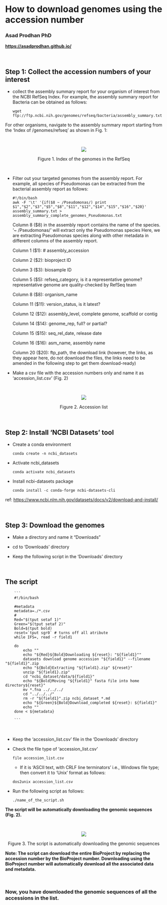 # **How to download genomes using the accession number**



### **Asad Prodhan PhD** 


**https://asadprodhan.github.io/**


<br />

## **Step 1: Collect the accession numbers of your interest**


- collect the assembly summary report for your organism of interest from the NCBI RefSeq Index. For example, the assembly summary report for Bacteria can be obtained as follows:


    ```
    wget ftp://ftp.ncbi.nih.gov/genomes/refseq/bacteria/assembly_summary.txt
    ```
    
    
For other organisms, navigate to the assembly summary report starting from the ‘Index of /genomes/refseq’ as shown in Fig. 1:


<br />
<p align="center">
  <img 
    src="https://github.com/asadprodhan/How-to-download-genomes-using-the-accession-number/blob/main/Index_NCBI.PNG"
  >
</p>
<p align = "center">
Figure 1. Index of the genomes in the RefSeq
</p>
<br />


- Filter out your targeted genomes from the assembly report. For example, all species of Pseudomonas can be extracted from the bacterial assembly report as follows:


    ```
    #!/bin/bash
    awk -F '\t' '{if($8 ~ /Pseudomonas/) print $1","$2","$3","$5","$8","$11","$12","$14","$15","$16","$20}' assembly_summary.txt > assembly_summary_complete_genomes_Pseudomonas.txt
    ```
    
    
    Column 8 ($8) in the assembly report contains the name of the species. ‘~ /Pseudomonas/’ will extract only the Pseudomonas species
    Here, we are extracting Pseudomonas species along with other metadata in different columns of the assembly report.
    
    
    Column 1 ($1):  # assembly_accession
    
    
    Column 2 ($2):  bioproject ID
    
    
    Column 3 ($3):  biosample ID
    
    
    Column 5 ($5):  refseq_category, is it a representative genome? representative genome are quality-checked by RefSeq team 
    
    
    Column 8 ($8):  organism_name
    
    
    Column 11 ($11):  version_status, is it latest?
    
    
    Column 12 ($12):  assembly_level, complete genome, scaffold or contig
    
    
    Column 14 ($14):  genome_rep, full? or partial?
    
    
    Column 15 ($15):  seq_rel_date, release date
    
    
    Column 16 ($16):  asm_name, assembly name
    
    
    Column 20 ($20):  ftp_path, the download link (however, the links, as they appear here, do not download the files, the links need to be amended in the following step to get them download-ready)
    
    
- Make a csv file with the accession numbers only and name it as ‘accession_list.csv’ (Fig. 2)

<br />
<p align="center">
  <img 
    src="https://github.com/asadprodhan/How-to-download-genomes-using-the-accession-number/blob/main/accession_list.PNG"
  >
</p>
<p align = "center">
Figure 2. Accession list
</p>
<br />

## **Step 2: Install ‘NCBI Datasets’ tool**


- Create a conda environment


    ```
    conda create -n ncbi_datasets
    ```


- Activate ncbi_datasets



    ```
    conda activate ncbi_datasets
    ```


- Install ncbi-datasets package


    ```
    conda install -c conda-forge ncbi-datasets-cli
    ```


ref: https://www.ncbi.nlm.nih.gov/datasets/docs/v2/download-and-install/

<br />

## **Step 3: Download the genomes**


- Make a directory and name it “Downloads”


- cd to ‘Downloads’ directory


- Keep the following script in the ‘Downloads’ directory 

<br />

## **The script**


        ```
        #!/bin/bash

        #metadata
        metadata=./*.csv
        #
        Red="$(tput setaf 1)"
        Green="$(tput setaf 2)"
        Bold=$(tput bold)
        reset=`tput sgr0` # turns off all atribute
        while IFS=, read -r field1  

        do 
            echo ""
            echo "${Red}${Bold}Downloading ${reset}: "${field1}"" 
            datasets download genome accession "${field1}" --filename "${field1}".zip
            echo "${Bold}Extracting "${field1}.zip" ${reset}"
            unzip "${field1}.zip" 
            cd "ncbi_dataset/data/${field1}" 
            echo "${Bold}Moving "${field1}" fasta file into home directory${reset}"
            mv *.fna ../../../
            cd "../../../"
            rm -r "${field1}".zip ncbi_dataset *.md  
            echo "${Green}${Bold}Download_completed ${reset}: ${field1}" 
            echo ""
        done < ${metadata}

        ```
<br />


- Keep the ‘accession_list.csv’ file in the ‘Downloads’ directory


- Check the file type of ‘accession_list.csv’


    ```
    file accession_list.csv
    ```
    
    
    - If it is ‘ASCII text, with CRLF line terminators’ i.e., Windows file type; then convert it to ‘Unix’ format as follows:
    
    
    ```
    dos2unix accession_list.csv
    ```
    
    
- Run the following script as follows:


    ```
    ./name_of_the_script.sh
    ```


**The script will be automatically downloading the genomic sequences (Fig. 2).**


<br />
<p align="center">
  <img 
    src="https://github.com/asadprodhan/How-to-download-genomes-using-the-accession-number/blob/main/Output.PNG"
  >
</p>
<p align = "center">
Figure 3. The script is automatically downloading the genomic sequences
</p>


**Note: The script can download the entire BioProject by replacing the accession number by the BioProject number. Downloading using the BioProject number will automatically download all the associated data and metadata.**

<br />

### **Now, you have downloaded the genomic sequences of all the accessions in the list.**



